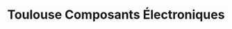 ---
title: "Toulouse Composants Électroniques"
url: /toulouse/toulouse-composants-electroniques/
shop: Radiotechnik
---